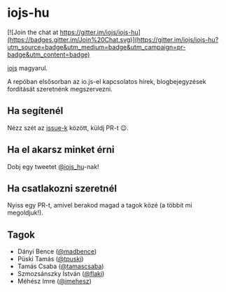 # iojs-hu

[![Join the chat at https://gitter.im/iojs/iojs-hu](https://badges.gitter.im/Join%20Chat.svg)](https://gitter.im/iojs/iojs-hu?utm_source=badge&utm_medium=badge&utm_campaign=pr-badge&utm_content=badge)

[iojs](https://iojs.org) magyarul.

A repóban elsősorban az io.js-el kapcsolatos hírek,
blogbejegyzések fordítását szeretnénk megszervezni.

## Ha segítenél

Nézz szét az [issue-k](/iojs/iojs-hu/issues) között, küldj PR-t :wink:.

## Ha el akarsz minket érni

Dobj egy tweetet [@iojs_hu](https://twitter.com/iojs_hu)-nak!

## Ha csatlakozni szeretnél

Nyiss egy PR-t, amivel berakod magad a tagok közé (a többit mi megoldjuk!).

## Tagok

- Dányi Bence ([@madbence](https://github.com/madbence))
- Püski Tamás ([@tpuski](https://github.com/bling5630))
- Tamás Csaba ([@tamascsaba](https://github.com/tamascsaba))
- Szmozsánszky István ([@flaki](https://github.com/flaki))
- Méhész Imre ([@imehesz](https://github.com/imehesz))
